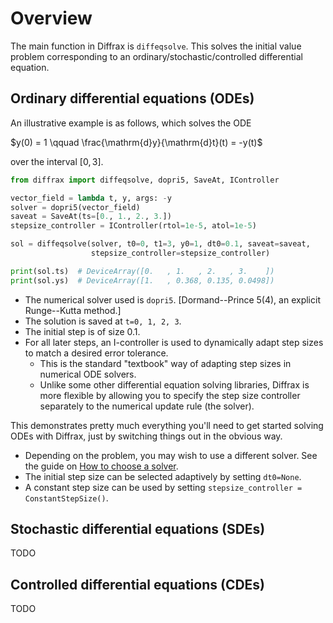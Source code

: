 # Overview

The main function in Diffrax is `diffeqsolve`. This solves the initial value problem corresponding to an ordinary/stochastic/controlled differential equation.

## Ordinary differential equations (ODEs)

An illustrative example is as follows, which solves the ODE

$y(0) = 1 \qquad \frac{\mathrm{d}y}{\mathrm{d}t}(t) = -y(t)$

over the interval $[0, 3]$.

```python
from diffrax import diffeqsolve, dopri5, SaveAt, IController

vector_field = lambda t, y, args: -y
solver = dopri5(vector_field)
saveat = SaveAt(ts=[0., 1., 2., 3.])
stepsize_controller = IController(rtol=1e-5, atol=1e-5)

sol = diffeqsolve(solver, t0=0, t1=3, y0=1, dt0=0.1, saveat=saveat,
                  stepsize_controller=stepsize_controller)

print(sol.ts)  # DeviceArray([0.   , 1.   , 2.   , 3.    ])
print(sol.ys)  # DeviceArray([1.   , 0.368, 0.135, 0.0498])
```

- The numerical solver used is `dopri5`. [Dormand--Prince 5(4), an explicit Runge--Kutta method.]
- The solution is saved at `t=0, 1, 2, 3`.
- The initial step is of size 0.1.
- For all later steps, an I-controller is used to dynamically adapt step sizes to match a desired error tolerance.
    - This is the standard "textbook" way of adapting step sizes in numerical ODE solvers.
    - Unlike some other differential equation solving libraries, Diffrax is more flexible by allowing you to specify the step size controller separately to the numerical update rule (the solver).

This demonstrates pretty much everything you'll need to get started solving ODEs with Diffrax, just by switching things out in the obvious way.

- Depending on the problem, you may wish to use a different solver. See the guide on [How to choose a solver](./how-to-choose-a-solver.md).
- The initial step size can be selected adaptively by setting `dt0=None`.
- A constant step size can be used by setting `stepsize_controller = ConstantStepSize()`.

## Stochastic differential equations (SDEs)

TODO

## Controlled differential equations (CDEs)

TODO
